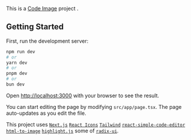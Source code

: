 This is a [Code Image](https://code-image.ankurghosh.xyz) project .

## Getting Started

First, run the development server:

```bash
npm run dev
# or
yarn dev
# or
pnpm dev
# or
bun dev
```

Open [http://localhost:3000](http://localhost:3000) with your browser to see the result.

You can start editing the page by modifying `src/app/page.tsx`. The page auto-updates as you edit the file.

This project uses [`Next.js`](https://nextjs.org) [`React Icons`](https://react-icons.github.io/react-icons) [`Tailwind`](https://tailwindcss.com/) [`react-simple-code-editor`](https://www.npmjs.com/package/react-simple-code-editor) [`html-to-image`](https://www.npmjs.com/package/html-to-image) [`highlight.js`](https://highlightjs.org/) some of [`radix-ui`](https://www.radix-ui.com/).
